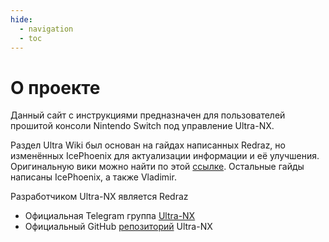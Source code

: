 ```yaml
---
hide:
  - navigation
  - toc
---
```

# О проекте

Данный сайт с инструкциями предназначен для пользователей прошитой консоли Nintendo Switch под управление Ultra-NX.

Раздел Ultra Wiki был основан на гайдах написанных Redraz, но изменённых IcePhoenix для актуализации информации и её улучшения. Оригинальную вики можно найти по этой [ссылке](https://github.com/Ultra-NX/UltraNX/wiki). Остальные гайды написаны IcePhoenix, а также Vladimir.

Разработчиком Ultra-NX является Redraz

- Официальная Telegram группа [Ultra-NX](https://t.me/UltraNX)
- Официальный GitHub [репозиторий](https://github.com/Ultra-NX/UltraNX) Ultra-NX